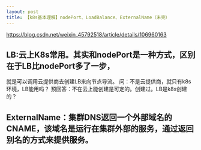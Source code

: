 ```yaml
---
layout: post
title: 【k8s基本理解】nodePort、LoadBalance、ExternalName（未完）
---
```

https://blog.csdn.net/weixin_45792518/article/details/106960163

## LB:云上K8s常用。其实和nodePort是一种方式，区别在于LB比nodePort多了一步，
就是可以调用云提供商去创建LB来向节点导流。
问：不是云提供商，就只有k8s环境，LB能用吗？
预回答：不在云上能创建是可定的。创建过。LB是k8s创建的？

## ExternalName：集群DNS返回一个外部域名的CNAME，该域名是运行在集群外部的服务，通过返回别名的方式来提供服务。